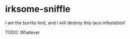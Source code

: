 # irksome-sniffle

I am the burrito lord, and I will destroy this taco infestation!

TODO: Whatever

